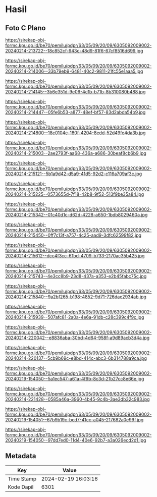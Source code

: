 # Hasil

## Foto C Plano

https://sirekap-obj-formc.kpu.go.id/be70/pemilu/pdpr/63/05/09/20/09/6305092009002-20240214-213722--18c852cf-943c-48d9-81f6-67cf8516d699.jpg

https://sirekap-obj-formc.kpu.go.id/be70/pemilu/pdpr/63/05/09/20/09/6305092009002-20240214-214006--33b79eb9-6481-40c2-9811-21fc55e1aaa5.jpg

https://sirekap-obj-formc.kpu.go.id/be70/pemilu/pdpr/63/05/09/20/09/6305092009002-20240214-214145--3b6e351d-9e06-4c1b-b71b-8b310080b488.jpg

https://sirekap-obj-formc.kpu.go.id/be70/pemilu/pdpr/63/05/09/20/09/6305092009002-20240214-214447--05fe6b53-a877-48ef-bf57-83d2abda54b9.jpg

https://sirekap-obj-formc.kpu.go.id/be70/pemilu/pdpr/63/05/09/20/09/6305092009002-20240214-214800--18c0104c-180f-4204-8edd-52d49fe4da3b.jpg

https://sirekap-obj-formc.kpu.go.id/be70/pemilu/pdpr/63/05/09/20/09/6305092009002-20240214-215003--2ae2793f-aa68-436a-a686-30beaf8cb6b9.jpg

https://sirekap-obj-formc.kpu.go.id/be70/pemilu/pdpr/63/05/09/20/09/6305092009002-20240214-215121--5b1a9d42-d5a9-41d5-92d2-c116a709af3c.jpg

https://sirekap-obj-formc.kpu.go.id/be70/pemilu/pdpr/63/05/09/20/09/6305092009002-20240214-215225--0573655d-7f18-42b8-9f52-513f9be35a84.jpg

https://sirekap-obj-formc.kpu.go.id/be70/pemilu/pdpr/63/05/09/20/09/6305092009002-20240214-215342--01c40d1c-d62d-4228-a650-1bdb8029460a.jpg

https://sirekap-obj-formc.kpu.go.id/be70/pemilu/pdpr/63/05/09/20/09/6305092009002-20240214-215450--0ff7c13f-a757-4c25-aad9-3dfc62599f82.jpg

https://sirekap-obj-formc.kpu.go.id/be70/pemilu/pdpr/63/05/09/20/09/6305092009002-20240214-215612--dcc4f3cc-61bd-4709-b733-2170ac35b425.jpg

https://sirekap-obj-formc.kpu.go.id/be70/pemilu/pdpr/63/05/09/20/09/6305092009002-20240214-215743--4e3cc8b9-23d8-437a-a353-e2b45fabc75c.jpg

https://sirekap-obj-formc.kpu.go.id/be70/pemilu/pdpr/63/05/09/20/09/6305092009002-20240214-215840--9a2bf265-b198-4852-9d71-726dae2934ab.jpg

https://sirekap-obj-formc.kpu.go.id/be70/pemilu/pdpr/63/05/09/20/09/6305092009002-20240214-215939--507afc81-2a0a-4e6a-91db-c28c399c4f9c.jpg

https://sirekap-obj-formc.kpu.go.id/be70/pemilu/pdpr/63/05/09/20/09/6305092009002-20240214-220042--e8836aba-30bd-4d64-958f-a9d89acb3d4a.jpg

https://sirekap-obj-formc.kpu.go.id/be70/pemilu/pdpr/63/05/09/20/09/6305092009002-20240214-220137--5cb9b69c-e8bd-414c-abc3-6b314788a9ca.jpg

https://sirekap-obj-formc.kpu.go.id/be70/pemilu/pdpr/63/05/09/20/09/6305092009002-20240219-154050--5a1ec547-a61a-4f9b-8c3d-21b27cc8e66e.jpg

https://sirekap-obj-formc.kpu.go.id/be70/pemilu/pdpr/63/05/09/20/09/6305092009002-20240214-221428--0585a46a-3960-4b45-9c4b-3ae3db32c983.jpg

https://sirekap-obj-formc.kpu.go.id/be70/pemilu/pdpr/63/05/09/20/09/6305092009002-20240219-154051--67b9b19c-bcd7-41cc-a045-217682a0e99f.jpg

https://sirekap-obj-formc.kpu.go.id/be70/pemilu/pdpr/63/05/09/20/09/6305092009002-20240219-154050--97dd7ed0-11d4-40e6-92b7-a3a026ecd2d1.jpg


## Metadata

| Key        | Value               |
| ---------- | ------------------- |
| Time Stamp | 2024-02-19 16:03:16 |
| Kode Dapil | 6301                |



